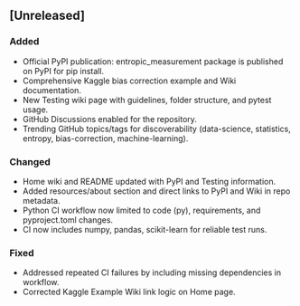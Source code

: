 ## [Unreleased]
### Added
- Official PyPI publication: entropic_measurement package is published on PyPI for pip install.
- Comprehensive Kaggle bias correction example and Wiki documentation.
- New Testing wiki page with guidelines, folder structure, and pytest usage.
- GitHub Discussions enabled for the repository.
- Trending GitHub topics/tags for discoverability (data-science, statistics, entropy, bias-correction, machine-learning).

### Changed
- Home wiki and README updated with PyPI and Testing information.
- Added resources/about section and direct links to PyPI and Wiki in repo metadata.
- Python CI workflow now limited to code (py), requirements, and pyproject.toml changes.
- CI now includes numpy, pandas, scikit-learn for reliable test runs.

### Fixed
- Addressed repeated CI failures by including missing dependencies in workflow.
- Corrected Kaggle Example Wiki link logic on Home page.
